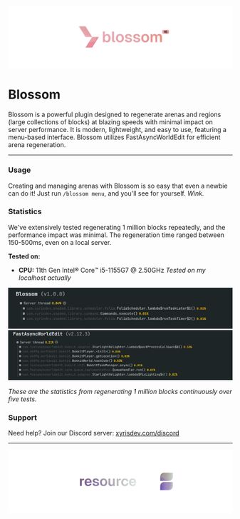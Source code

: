 ![Blossom](assets/blossom-without-bg.png)
# Blossom

Blossom is a powerful plugin designed to regenerate arenas and regions (large collections of blocks) at blazing speeds with minimal impact on server performance. It is modern, lightweight, and easy to use, featuring a menu-based interface. Blossom utilizes FastAsyncWorldEdit for efficient arena regeneration.

***

### Usage
Creating and managing arenas with Blossom is so easy that even a newbie can do it! Just run `/blossom menu`, and you'll see for yourself. *Wink.*

### Statistics
We've extensively tested regenerating 1 million blocks repeatedly, and the performance impact was minimal. The regeneration time ranged between 150-500ms, even on a local server.

**Tested on:**
- **CPU:** 11th Gen Intel® Core™ i5-1155G7 @ 2.50GHz
*Tested on my localhost actually*

![Spark](assets/blossom-spark.png)
![Spark](assets/fawe-spark.png)

*These are the statistics from regenerating 1 million blocks continuously over five tests.*

### Support
Need help? Join our Discord server: [xyrisdev.com/discord](https://xyrisdev.com/discord/)

***

![By Xyris](assets/byxyris.png)
